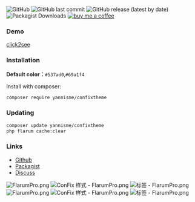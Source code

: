 ![GitHub](https://img.shields.io/github/license/yannisme/flarum-confix-theme?style=flat-square) ![GitHub last commit](https://img.shields.io/github/last-commit/yannisme/flarum-confix-theme?style=flat-square) ![GitHub release (latest by date)](https://img.shields.io/github/v/release/yannisme/flarum-confix-theme?style=flat-square) ![Packagist Downloads](https://img.shields.io/packagist/dt/yannisme/confixtheme?style=flat-square) [![buy me a coffee](https://img.shields.io/badge/donate-buy%20me%20a%20coffee-yellow?label=Donate&style=flat-square)](https://www.buymeacoffee.com/yannisme)

### Demo

[click2see](https://flarum.pro/)

### Installation
**Default color：**`#537ad0`,`#69a1f4`

Install with composer:
```sh
composer require yannisme/confixtheme
```

### Updating

```sh
composer update yannisme/confixtheme
php flarum cache:clear
```

### Links

- [Github](https://github.com/yannisme/flarum-confix-theme)
- [Packagist](https://packagist.org/packages/yannisme/confixtheme)
- [Discuss](https://discuss.flarum.org.cn/d/2648)

![FlarumPro.png](https://i.loli.net/2021/07/03/MPqaewWuYHDp6cr.png)
![ConFix 样式 - FlarumPro.png](https://i.loli.net/2021/07/03/tYP4QseOL2z3uW7.png)
![标签 - FlarumPro.png](https://i.loli.net/2021/07/03/oWFB4fEOjQxapG5.png)
![FlarumPro.png](https://i.loli.net/2021/07/03/5PXa8zrgyiTckmx.png)
![ConFix 样式 - FlarumPro.png](https://i.loli.net/2021/07/03/P8mo6MAN4rOR5s9.png)
![标签 - FlarumPro.png](https://i.loli.net/2021/07/03/p9JOI7HDX8CTr3k.png)

